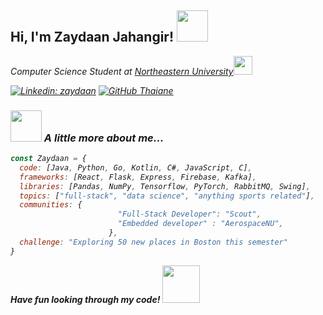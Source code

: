 <h2> Hi, I'm Zaydaan Jahangir! <img src="https://media.giphy.com/media/v1.Y2lkPTc5MGI3NjExcjFqbzN2aWpoZDdqNGlrMmtsem0wZGUxZHA1aXo3d3hhN2FscWJpbiZlcD12MV9zdGlja2Vyc19zZWFyY2gmY3Q9cw/14nnrJRzShCy4w/giphy.gif" width="50"></h2>
<!-- <img align='right' src="https://media.giphy.com/media/ieyl9zmCjO4b4t6qoY/giphy.gif" width="230"> -->
<p><em>Computer Science Student at <a href="https://www.northeastern.edu/">Northeastern University</a><img src="https://media.giphy.com/media/E7DNulprYPR6UFv4up/giphy.gif" width="30">
<!-- </br>Developer Consultant at <a href="https://www.thoughtworks.com">ThoughtWorks</a><img src="https://media.giphy.com/media/WUlplcMpOCEmTGBtBW/giphy.gif" width="30"> 
</em></p> -->

[![Linkedin: zaydaan](https://img.shields.io/badge/-zaydaan-blue?style=flat-square&logo=Linkedin&logoColor=white&link=https://www.linkedin.com/in/zaydaan/)](https://www.linkedin.com/in/zaydaan/)
  [![GitHub Thaiane](https://img.shields.io/github/followers/thaiane?label=follow&style=social)](https://github.com/zaydaanjahangir)



### <img src="https://media3.giphy.com/media/v1.Y2lkPTc5MGI3NjExMjZ5eWJpaTlhcGtmb3g0bXVzNXBjeGp5MGN4MHFqamlzMHA2bm4xcCZlcD12MV9pbnRlcm5hbF9naWZfYnlfaWQmY3Q9cw/mDYBgNVs7sBAeDv9Gt/giphy.gif" width="50"> A little more about me...  

```javascript
const Zaydaan = {
  code: [Java, Python, Go, Kotlin, C#, JavaScript, C],
  frameworks: [React, Flask, Express, Firebase, Kafka],
  libraries: [Pandas, NumPy, Tensorflow, PyTorch, RabbitMQ, Swing],
  topics: ["full-stack", "data science", "anything sports related"],
  communities: {
                        "Full-Stack Developer": "Scout",
                        "Embedded developer" : "AerospaceNU",
                      },
  challenge: "Exploring 50 new places in Boston this semester"
}
```
<b>Have fun looking through my code!</b> <img src="https://media2.giphy.com/media/v1.Y2lkPTc5MGI3NjExNGpsbDd1cGdhMnlzdTluMTRkcm95MzRyZGFjN2FuOGNvb2FyczUybyZlcD12MV9pbnRlcm5hbF9naWZfYnlfaWQmY3Q9cw/uUJySOVvYIkH933zQo/giphy.gif" width="60">



